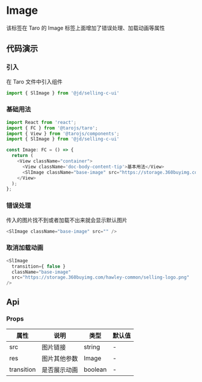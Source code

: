 
# Image
该标签在 Taro 的 Image 标签上面增加了错误处理、加载动画等属性
## 代码演示
### 引入
在 Taro 文件中引入组件
```js
import { SlImage } from '@jd/selling-c-ui'
```
### 基础用法
```js
import React from 'react';
import { FC } from '@tarojs/taro';
import { View } from '@tarojs/components';
import { SlImage } from '@jd/selling-c-ui'

const Image: FC = () => {
  return (
    <View className="container">
      <View className='doc-body-content-tip'>基本用法</View>
      <SlImage className="base-image" src="https://storage.360buyimg.com/hawley-common/selling-logo.png" />
    </View>
  );
};
```

### 错误处理
传入的图片找不到或者加载不出来就会显示默认图片
```js
<SlImage className="base-image" src="" />
```

### 取消加载动画
```js
<SlImage 
  transition={ false } 
  className="base-image" 
  src="https://storage.360buyimg.com/hawley-common/selling-logo.png" 
/>
```

## Api
### Props
| 属性         | 说明         | 类型    | 默认值 |
| ------------ | ------------ | ------- | ------ |
| src          | 图片链接     | string | -      |
| res          | 图片其他参数 | Image   | -      |
| transition | 是否展示动画 | boolean | -      |
